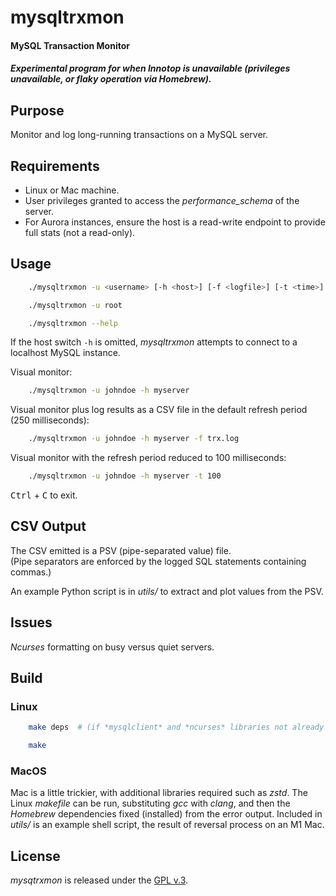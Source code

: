 
# mysqltrxmon

#### MySQL Transaction Monitor

##### Experimental program for when *Innotop* is unavailable (privileges unavailable, or flaky operation via *Homebrew*).


## Purpose

Monitor and log long-running transactions on a MySQL server.


## Requirements

+ Linux or Mac machine.
+ User privileges granted to access the *performance_schema* of the server.
+ For Aurora instances, ensure the host is a read-write endpoint to provide full stats (not a read-only).


## Usage

```bash
    ./mysqltrxmon -u <username> [-h <host>] [-f <logfile>] [-t <time>] [-p <port>]

    ./mysqltrxmon -u root

    ./mysqltrxmon --help
```

If the host switch `-h` is omitted, *mysqltrxmon* attempts to connect to a localhost MySQL instance.


Visual monitor:

```bash
    ./mysqltrxmon -u johndoe -h myserver
```

Visual monitor plus log results as a CSV file in the default refresh period (250 milliseconds):

```bash
    ./mysqltrxmon -u johndoe -h myserver -f trx.log
```

Visual monitor with the refresh period reduced to 100 milliseconds:

```bash
    ./mysqltrxmon -u johndoe -h myserver -t 100
```


<kbd>Ctrl</kbd> + <kbd>C</kbd> to exit.


## CSV Output

The CSV emitted is a PSV (pipe-separated value) file.  
(Pipe separators are enforced by the logged SQL statements containing commas.)

An example Python script is in *utils/* to extract and plot values from the PSV.


## Issues

*Ncurses* formatting on busy versus quiet servers.


## Build

### Linux

```bash
    make deps  # (if *mysqlclient* and *ncurses* libraries not already installed)

    make
```

### MacOS

Mac is a little trickier, with additional libraries required such as *zstd*. The Linux *makefile* can be run, substituting *gcc* with *clang*, and then the *Homebrew* dependencies fixed (installed) from the error output. Included in *utils/* is an example shell script, the result of  reversal process on an M1 Mac.


## License

*mysqtrxmon* is released under the [GPL v.3](https://www.gnu.org/licenses/gpl-3.0.html).
